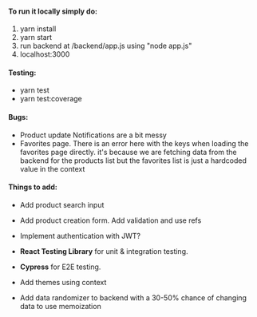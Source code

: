 
#### To run it locally simply do:
1. yarn install
2. yarn start
3. run backend at /backend/app.js using "node app.js"
4. localhost:3000


#### Testing:
* yarn test
* yarn test:coverage


#### Bugs:
* Product update Notifications are a bit messy
* Favorites page. There is an error here with the keys when loading the favorites page directly.
  it's because we are fetching data from the backend for the products list but
  the favorites list is just a hardcoded value in the context


#### Things to add:
* Add product search input
* Add product creation form. Add validation and use refs
* Implement authentication with JWT? 

* **React Testing Library** for unit & integration testing. 
* **Cypress** for E2E testing. 

* Add themes using context
* Add data randomizer to backend with a 30-50% chance of changing data
  to use memoization
